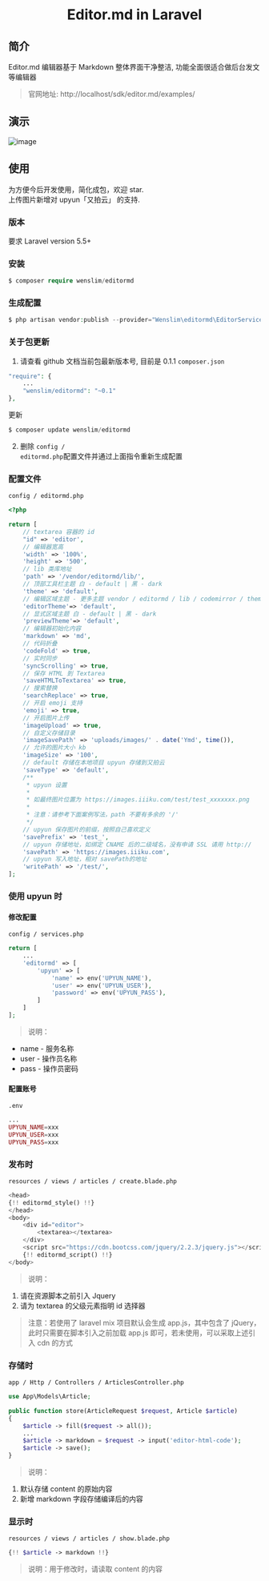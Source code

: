 <h1 align="center">Editor.md in Laravel</h1>

## 简介
Editor.md 编辑器基于 Markdown
整体界面干净整洁, 功能全面很适合做后台发文等编辑器
> 官网地址: http://localhost/sdk/editor.md/examples/
## 演示
![image](https://images.iiiku.com/iiiku/articles/content/20181122TdEpVWEOsi.png)
## 使用
为方便今后开发使用，简化成包，欢迎 star.  
上传图片新增对 upyun「又拍云」 的支持.

### 版本
要求 Laravel version 5.5+
### 安装
```php
$ composer require wenslim/editormd
```
### 生成配置
```php
$ php artisan vendor:publish --provider="Wenslim\editormd\EditorServiceProvider"
```

### 关于包更新
1. 请查看 github 文档当前包最新版本号, 目前是 0.1.1
<code>composer.json</code>
```php
"require": {
    ...
    "wenslim/editormd": "~0.1"
},
```
更新
```php
$ composer update wenslim/editormd
```
2. 删除 <code>config / editormd.php</code>配置文件并通过上面指令重新生成配置

### 配置文件
<code>config / editormd.php</code>
```php
<?php

return [
    // textarea 容器的 id
    "id" => 'editor',
    // 编辑器宽高
    'width' => '100%',
    'height' => '500',
    // lib 类库地址
    'path' => '/vendor/editormd/lib/',
    // 顶部工具栏主题 白 - default | 黑 - dark
    'theme' => 'default',
    // 编辑区域主题 - 更多主题 vendor / editormd / lib / codemirror / theme 的 css 名称
    'editorTheme'=> 'default',
    // 显式区域主题 白 - default | 黑 - dark
    'previewTheme'=> 'default',
    // 编辑器初始化内容
    'markdown' => 'md',
    // 代码折叠
    'codeFold' => true,
    // 实时同步
    'syncScrolling' => true,
    // 保存 HTML 到 Textarea
    'saveHTMLToTextarea' => true,
    // 搜索替换
    'searchReplace' => true,
    // 开启 emoji 支持
    'emoji' => true,
    // 开启图片上传
    'imageUpload' => true,
    // 自定义存储目录
    'imageSavePath' => 'uploads/images/' . date('Ymd', time()),
    // 允许的图片大小 kb
    'imageSize' => '100',
    // default 存储在本地项目 upyun 存储到又拍云
    'saveType' => 'default',
    /**
     * upyun 设置
     * 
     * 如最终图片位置为 https://images.iiiku.com/test/test_xxxxxxx.png
     * 
     * 注意：请参考下面案例写法，path 不要有多余的 '/'
     */
    // upyun 保存图片的前缀，按照自己喜欢定义
    'savePrefix' => 'test_',
    // upyun 存储地址，如绑定 CNAME 后的二级域名，没有申请 SSL 请用 http://
    'savePath' => 'https://images.iiiku.com',
    // upyun 写入地址，相对 savePath的地址
    'writePath' => '/test/',
];
```
### 使用 upyun 时
#### 修改配置
<code>config / services.php</code>
```php
return [
    ...
    'editormd' => [
        'upyun' => [
            'name' => env('UPYUN_NAME'),
            'user' => env('UPYUN_USER'),
            'password' => env('UPYUN_PASS'),
        ]
    ]
];
```
> 说明：
- name - 服务名称
- user - 操作员名称
- pass - 操作员密码
#### 配置账号
<code>.env</code>
```php
...
UPYUN_NAME=xxx
UPYUN_USER=xxx
UPYUN_PASS=xxx
```

### 发布时
<code>resources / views / articles / create.blade.php</code>
```php
<head>
{!! editormd_style() !!}
</head>
<body>
    <div id="editor">
        <textarea></textarea>
    </div>
    <script src="https://cdn.bootcss.com/jquery/2.2.3/jquery.js"></script>
    {!! editormd_script() !!}
</body>
``` 
> 说明：
1. 请在资源脚本之前引入 Jquery
2. 请为 textarea 的父级元素指明 id 选择器

> 注意：若使用了 laravel mix 项目默认会生成 app.js，其中包含了 jQuery，此时只需要在脚本引入之前加载 app.js 即可，若未使用，可以采取上述引入 cdn 的方式

### 存储时
<code>app / Http / Controllers / ArticlesController.php</code>
```php
use App\Models\Article;

public function store(ArticleRequest $request, Article $article)
{
    $article -> fill($request -> all());
    ...
    $article -> markdown = $request -> input('editor-html-code');
    $article -> save();
}
```
> 说明：
1. 默认存储 content 的原始内容
2. 新增 markdown 字段存储编译后的内容

### 显示时
<code>resources / views / articles / show.blade.php</code>
```php
{!! $article -> markdown !!}
```
> 说明：用于修改时，请读取 content 的内容